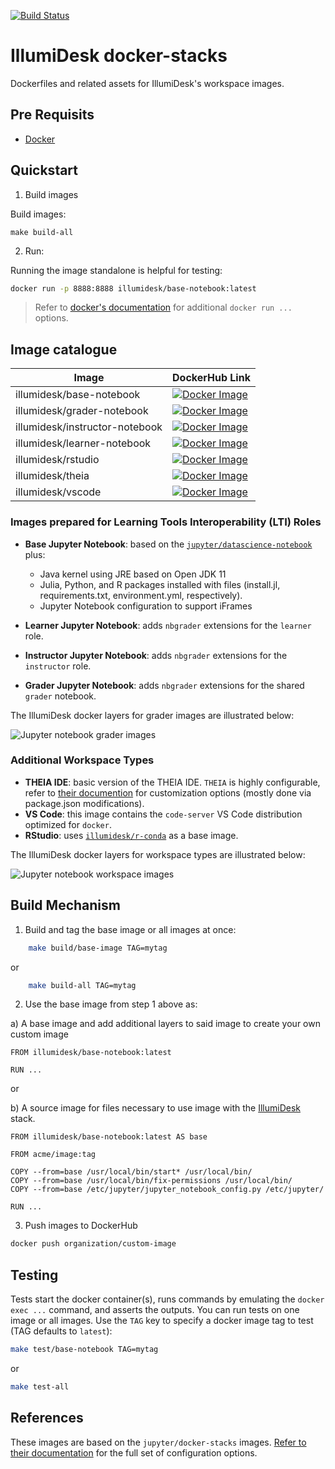 [![Build Status](https://travis-ci.com/IllumiDesk/docker-stacks.svg?branch=main)](https://travis-ci.com/IllumiDesk/docker-stacks)

# IllumiDesk docker-stacks

Dockerfiles and related assets for IllumiDesk's workspace images.

## Pre Requisits

- [Docker](https://docs.docker.com/get-docker/)

## Quickstart

1. Build images

Build images:

```
make build-all
```

2. Run:

Running the image standalone is helpful for testing:

```bash
docker run -p 8888:8888 illumidesk/base-notebook:latest
```

> Refer to [docker's documentation](https://docs.docker.com/engine/reference/run/) for additional `docker run ...` options.

## Image catalogue

| Image | DockerHub Link |
| --- | --- |
| illumidesk/base-notebook | [![Docker Image](https://img.shields.io/docker/automated/illumidesk/base-notebook)](https://img.shields.io/docker/automated/illumidesk/base-notebook?label=base-notebook) |
| illumidesk/grader-notebook | [![Docker Image](https://img.shields.io/docker/automated/illumidesk/grader-notebook)](https://hub.docker.com/repository/docker/illumidesk/base-notebook?label=grader-notebook) |
| illumidesk/instructor-notebook | [![Docker Image](https://img.shields.io/docker/automated/illumidesk/instructor-notebook)](https://hub.docker.com/repository/docker/illumidesk/instructor-notebook?label=instructor-notebook) |
| illumidesk/learner-notebook | [![Docker Image](https://img.shields.io/docker/automated/illumidesk/learner-notebook)](https://hub.docker.com/repository/docker/illumidesk/learner-notebook?label=learner-notebook) |
| illumidesk/rstudio | [![Docker Image](https://img.shields.io/docker/automated/illumidesk/rstudio)](https://hub.docker.com/repository/docker/illumidesk/rstudio?label=rstudio) |
| illumidesk/theia | [![Docker Image](https://img.shields.io/docker/automated/illumidesk/theia)](https://hub.docker.com/repository/docker/illumidesk/theia?label=theia) |
| illumidesk/vscode | [![Docker Image](https://img.shields.io/docker/automated/illumidesk/vscode)](https://hub.docker.com/repository/docker/illumidesk/vscode?label=vscode) |

### Images prepared for Learning Tools Interoperability (LTI) Roles

- **Base Jupyter Notebook**: based on the [`jupyter/datascience-notebook`](https://github.com/jupyter/docker-stacks/tree/master/datascience-notebook) plus:

  - Java kernel using JRE based on Open JDK 11
  - Julia, Python, and R packages installed with files (install.jl, requirements.txt, environment.yml, respectively).
  - Jupyter Notebook configuration to support iFrames

- **Learner Jupyter Notebook**: adds `nbgrader` extensions for the `learner` role.
- **Instructor Jupyter Notebook**: adds `nbgrader` extensions for the `instructor` role.
- **Grader Jupyter Notebook**: adds `nbgrader` extensions for the shared `grader` notebook.

The IllumiDesk docker layers for grader images are illustrated below:

![Jupyter notebook grader images](/img/grader_images.png)

### Additional Workspace Types

- **THEIA IDE**: basic version of the THEIA IDE. `THEIA` is highly configurable, refer to [their documention](https://github.com/eclipse-theia/theia#documentation) for customization options (mostly done via package.json modifications).
- **VS Code**: this image contains the `code-server` VS Code distribution optimized for `docker`.
- **RStudio**: uses [`illumidesk/r-conda`](https://github.com/illumidesk/r-conda) as a base image.

The IllumiDesk docker layers for workspace types are illustrated below:

![Jupyter notebook workspace images](/img/workspace_images.png)

## Build Mechanism

1. Build and tag the base image or all images at once:

```bash
    make build/base-image TAG=mytag
```

or

```bash
    make build-all TAG=mytag
```


2. Use the base image from step 1 above as:

  a) A base image and add additional layers to said image to create your own custom image

```
FROM illumidesk/base-notebook:latest

RUN ...
```

or

  b) A source image for files necessary to use image with the [IllumiDesk](https://github.com/IllumiDesk/illumidesk) stack.

```
FROM illumidesk/base-notebook:latest AS base

FROM acme/image:tag

COPY --from=base /usr/local/bin/start* /usr/local/bin/
COPY --from=base /usr/local/bin/fix-permissions /usr/local/bin/
COPY --from=base /etc/jupyter/jupyter_notebook_config.py /etc/jupyter/

RUN ...
```

3. Push images to DockerHub

```bash
docker push organization/custom-image
```

## Testing

Tests start the docker container(s), runs commands by emulating the  `docker exec ...` command, and asserts the outputs. You can run tests on one image or all images. Use the `TAG` key to specify a docker image tag to test (TAG defaults to `latest`):

```bash
make test/base-notebook TAG=mytag
```

or

```bash
make test-all
```

## References

These images are based on the `jupyter/docker-stacks` images. [Refer to their documentation](https://jupyter-docker-stacks.readthedocs.io/en/latest/) for the full set of configuration options.
